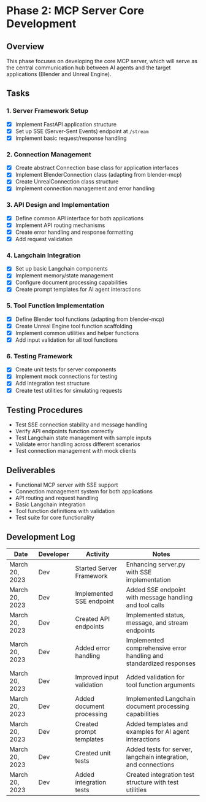 # Phase 2: MCP Server Core Development

## Overview
This phase focuses on developing the core MCP server, which will serve as the central communication hub between AI agents and the target applications (Blender and Unreal Engine).

## Tasks

### 1. Server Framework Setup
- [x] Implement FastAPI application structure
- [x] Set up SSE (Server-Sent Events) endpoint at `/stream`
- [x] Implement basic request/response handling

### 2. Connection Management
- [x] Create abstract Connection base class for application interfaces
- [x] Implement BlenderConnection class (adapting from blender-mcp)
- [x] Create UnrealConnection class structure
- [x] Implement connection management and error handling

### 3. API Design and Implementation
- [x] Define common API interface for both applications
- [x] Implement API routing mechanisms
- [x] Create error handling and response formatting
- [x] Add request validation

### 4. Langchain Integration
- [x] Set up basic Langchain components
- [x] Implement memory/state management
- [x] Configure document processing capabilities
- [x] Create prompt templates for AI agent interactions

### 5. Tool Function Implementation
- [x] Define Blender tool functions (adapting from blender-mcp)
- [x] Create Unreal Engine tool function scaffolding
- [x] Implement common utilities and helper functions
- [x] Add input validation for all tool functions

### 6. Testing Framework
- [x] Create unit tests for server components
- [x] Implement mock connections for testing
- [x] Add integration test structure
- [x] Create test utilities for simulating requests

## Testing Procedures
- Test SSE connection stability and message handling
- Verify API endpoints function correctly
- Test Langchain state management with sample inputs
- Validate error handling across different scenarios
- Test connection management with mock clients

## Deliverables
- Functional MCP server with SSE support
- Connection management system for both applications
- API routing and request handling
- Basic Langchain integration
- Tool function definitions with validation
- Test suite for core functionality

## Development Log

| Date | Developer | Activity | Notes |
|------|-----------|----------|-------|
| March 20, 2023 | Dev | Started Server Framework | Enhancing server.py with SSE implementation |
| March 20, 2023 | Dev | Implemented SSE endpoint | Added SSE endpoint with message handling and tool calls |
| March 20, 2023 | Dev | Created API endpoints | Implemented status, message, and stream endpoints |
| March 20, 2023 | Dev | Added error handling | Implemented comprehensive error handling and standardized responses |
| March 20, 2023 | Dev | Improved input validation | Added validation for tool function arguments |
| March 20, 2023 | Dev | Added document processing | Implemented Langchain document processing capabilities |
| March 20, 2023 | Dev | Created prompt templates | Added templates and examples for AI agent interactions |
| March 20, 2023 | Dev | Created unit tests | Added tests for server, langchain integration, and connections |
| March 20, 2023 | Dev | Added integration tests | Created integration test structure with test utilities | 